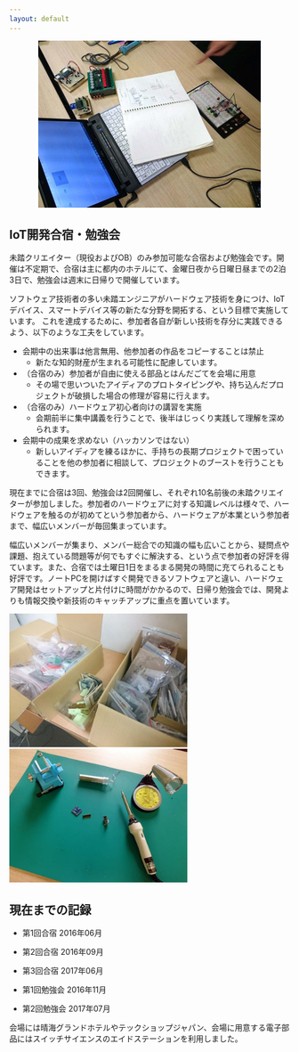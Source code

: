 ```yaml
---
layout: default
---
```


<center><img src="images/DSC_3507.jpg" width="400" /></center>

## IoT開発合宿・勉強会

未踏クリエイター（現役およびOB）のみ参加可能な合宿および勉強会です。開催は不定期で、合宿は主に都内のホテルにて、金曜日夜から日曜日昼までの2泊3日で、勉強会は週末に日帰りで開催しています。

ソフトウェア技術者の多い未踏エンジニアがハードウェア技術を身につけ、IoTデバイス、スマートデバイス等の新たな分野を開拓する、という目標で実施しています。
これを達成するために、参加者各自が新しい技術を存分に実践できるよう、以下のような工夫をしています。

- 会期中の出来事は他言無用、他参加者の作品をコピーすることは禁止
  - 新たな知的財産が生まれる可能性に配慮しています。
- （合宿のみ）参加者が自由に使える部品とはんだごてを会場に用意
  - その場で思いついたアイディアのプロトタイピングや、持ち込んだプロジェクトが破損した場合の修理が容易に行えます。
- （合宿のみ）ハードウェア初心者向けの講習を実施
  - 会期前半に集中講義を行うことで、後半はじっくり実践して理解を深められます。
- 会期中の成果を求めない（ハッカソンではない）
  - 新しいアイディアを練るほかに、手持ちの長期プロジェクトで困っていることを他の参加者に相談して、プロジェクトのブーストを行うこともできます。

現在までに合宿は3回、勉強会は2回開催し、それぞれ10名前後の未踏クリエイターが参加しました。参加者のハードウェアに対する知識レベルは様々で、ハードウェアを触るのが初めてという参加者から、ハードウェアが本業という参加者まで、幅広いメンバーが毎回集まっています。

幅広いメンバーが集まり、メンバー総合での知識の幅も広いことから、疑問点や課題、抱えている問題等が何でもすぐに解決する、という点で参加者の好評を得ています。また、合宿では土曜日1日をまるまる開発の時間に充てられることも好評です。ノートPCを開けばすぐ開発できるソフトウェアと違い、ハードウェア開発はセットアップと片付けに時間がかかるので、日帰り勉強会では、開発よりも情報交換や新技術のキャッチアップに重点を置いています。

<img src="images/DSC_3478.jpg" width="320" /><img src="images/DSC_3490.jpg" width="320" />

## 現在までの記録

- 第1回合宿 2016年06月
- 第2回合宿 2016年09月
- 第3回合宿 2017年06月

- 第1回勉強会 2016年11月
- 第2回勉強会 2017年07月

会場には晴海グランドホテルやテックショップジャパン、会場に用意する電子部品にはスイッチサイエンスのエイドステーションを利用しました。


